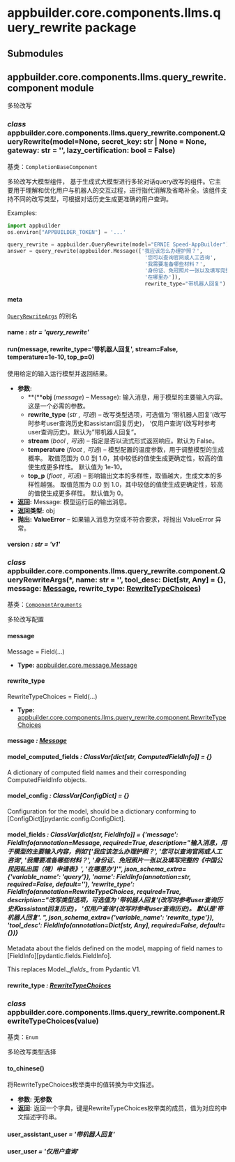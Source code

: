# appbuilder.core.components.llms.query_rewrite package

## Submodules

## appbuilder.core.components.llms.query_rewrite.component module

多轮改写

### *class* appbuilder.core.components.llms.query_rewrite.component.QueryRewrite(model=None, secret_key: str | None = None, gateway: str = '', lazy_certification: bool = False)

基类：`CompletionBaseComponent`

多轮改写大模型组件， 基于生成式大模型进行多轮对话query改写的组件。它主要用于理解和优化用户与机器人的交互过程，进行指代消解及省略补全。该组件支持不同的改写类型，可根据对话历史生成更准确的用户查询。

Examples:

```python
import appbuilder
os.environ["APPBUILDER_TOKEN"] = '...'

query_rewrite = appbuilder.QueryRewrite(model="ERNIE Speed-AppBuilder")
answer = query_rewrite(appbuilder.Message(['我应该怎么办理护照？',
                                            '您可以查询官网或人工咨询',
                                            '我需要准备哪些材料？',
                                            '身份证、免冠照片一张以及填写完整的《中国公民因私出国（境）申请表》',
                                            '在哪里办']),
                                            rewrite_type="带机器人回复")
```

#### meta

[`QueryRewriteArgs`](#appbuilder.core.components.llms.query_rewrite.component.QueryRewriteArgs) 的别名

#### name *: str* *= 'query_rewrite'*

#### run(message, rewrite_type='带机器人回复', stream=False, temperature=1e-10, top_p=0)

使用给定的输入运行模型并返回结果。

* **参数:**
  * **(****obj** (*message*) – Message): 输入消息，用于模型的主要输入内容。这是一个必需的参数。
  * **rewrite_type** (*str* *,*  *可选*) – 改写类型选项，可选值为 ‘带机器人回复’(改写时参考user查询历史和assistant回复历史)，
    ‘仅用户查询’(改写时参考user查询历史)。默认为”带机器人回复”。
  * **stream** (*bool* *,*  *可选*) – 指定是否以流式形式返回响应。默认为 False。
  * **temperature** (*float* *,*  *可选*) – 模型配置的温度参数，用于调整模型的生成概率。
    取值范围为 0.0 到 1.0，其中较低的值使生成更确定性，较高的值使生成更多样性。
    默认值为 1e-10。
  * **top_p** (*float* *,*  *可选*) – 影响输出文本的多样性，取值越大，生成文本的多样性越强。
    取值范围为 0.0 到 1.0，其中较低的值使生成更确定性，较高的值使生成更多样性。
    默认值为 0。
* **返回:**
  Message: 模型运行后的输出消息。
* **返回类型:**
  obj
* **抛出:**
  **ValueError** – 如果输入消息为空或不符合要求，将抛出 ValueError 异常。

#### version *: str* *= 'v1'*

### *class* appbuilder.core.components.llms.query_rewrite.component.QueryRewriteArgs(\*, name: str = '', tool_desc: Dict[str, Any] = {}, message: [Message](appbuilder.core.md#appbuilder.core.message.Message), rewrite_type: [RewriteTypeChoices](#appbuilder.core.components.llms.query_rewrite.component.RewriteTypeChoices))

基类：[`ComponentArguments`](appbuilder.core.md#appbuilder.core.component.ComponentArguments)

多轮改写配置

#### message

Message = Field(…)

* **Type:**
  [appbuilder.core.message.Message](appbuilder.core.md#appbuilder.core.message.Message)

#### rewrite_type

RewriteTypeChoices = Field(…)

* **Type:**
  [appbuilder.core.components.llms.query_rewrite.component.RewriteTypeChoices](#appbuilder.core.components.llms.query_rewrite.component.RewriteTypeChoices)

#### message *: [Message](appbuilder.core.md#appbuilder.core.message.Message)*

#### model_computed_fields *: ClassVar[dict[str, ComputedFieldInfo]]* *= {}*

A dictionary of computed field names and their corresponding ComputedFieldInfo objects.

#### model_config *: ClassVar[ConfigDict]* *= {}*

Configuration for the model, should be a dictionary conforming to [ConfigDict][pydantic.config.ConfigDict].

#### model_fields *: ClassVar[dict[str, FieldInfo]]* *= {'message': FieldInfo(annotation=Message, required=True, description="输入消息，用于模型的主要输入内容，例如'['我应该怎么办理护照？', '您可以查询官网或人工咨询',                                          '我需要准备哪些材料？', '身份证、免冠照片一张以及填写完整的《中国公民因私出国（境）申请表》', '在哪里办']'", json_schema_extra={'variable_name': 'query'}), 'name': FieldInfo(annotation=str, required=False, default=''), 'rewrite_type': FieldInfo(annotation=RewriteTypeChoices, required=True, description="改写类型选项，可选值为 '带机器人回复'(改写时参考user查询历史和assistant回复历史)，                                                         '仅用户查询'(改写时参考user查询历史)。 默认是'带机器人回复'. ", json_schema_extra={'variable_name': 'rewrite_type'}), 'tool_desc': FieldInfo(annotation=Dict[str, Any], required=False, default={})}*

Metadata about the fields defined on the model,
mapping of field names to [FieldInfo][pydantic.fields.FieldInfo].

This replaces Model._\_fields_\_ from Pydantic V1.

#### rewrite_type *: [RewriteTypeChoices](#appbuilder.core.components.llms.query_rewrite.component.RewriteTypeChoices)*

### *class* appbuilder.core.components.llms.query_rewrite.component.RewriteTypeChoices(value)

基类：`Enum`

多轮改写类型选择

#### to_chinese()

将RewriteTypeChoices枚举类中的值转换为中文描述。

* **参数:**
  **无参数**
* **返回:**
  返回一个字典，键是RewriteTypeChoices枚举类的成员，值为对应的中文描述字符串。

#### user_assistant_user *= '带机器人回复'*

#### user_user *= '仅用户查询'*
